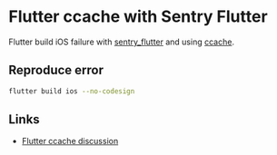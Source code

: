 # Flutter ccache with Sentry Flutter

Flutter build iOS failure with [sentry_flutter](https://pub.dev/packages/sentry_flutter) and using [ccache](https://ccache.dev/).

## Reproduce error

```bash
flutter build ios --no-codesign
```

## Links

- [Flutter ccache discussion](https://github.com/invertase/firestore-ios-sdk-frameworks/discussions/82)
